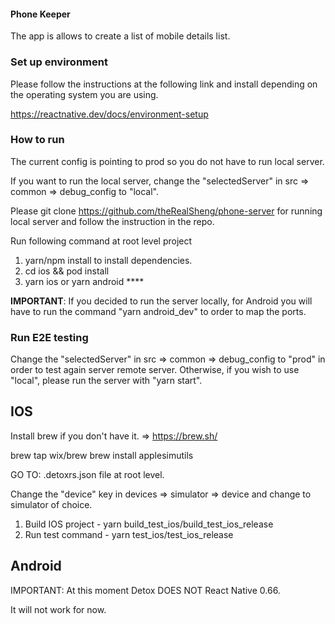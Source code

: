 #### Phone Keeper
The app is allows to create a list of mobile details list.

### Set up environment
Please follow the instructions at the following link and install depending on the operating system you are using.

https://reactnative.dev/docs/environment-setup

### How to run
The current config is pointing to prod so you do not have to run local server.

If you want to run the local server, change the "selectedServer" in src => common => debug_config to "local".

Please git clone https://github.com/theRealSheng/phone-server for running local server and follow the instruction in the repo.

Run following command at root level project
1. yarn/npm install to install dependencies. 
2. cd ios && pod install
3. yarn ios or yarn android ****

**IMPORTANT**: If you decided to run the server locally, for Android you will have to run the command "yarn android_dev" to order to map the ports.

### Run E2E testing
Change the "selectedServer" in src => common => debug_config to "prod" in order to test again server remote server. Otherwise, if you wish to use "local", please run the server with "yarn start".

## IOS
Install brew if you don't have it. => https://brew.sh/

brew tap wix/brew
brew install applesimutils

GO TO: .detoxrs.json file at root level.

Change the "device" key in devices => simulator => device and change to simulator of choice.

1. Build IOS project - yarn build_test_ios/build_test_ios_release
2. Run test command - yarn test_ios/test_ios_release

## Android
IMPORTANT: At this moment Detox DOES NOT React Native 0.66.

It will not work for now.
